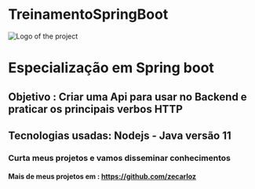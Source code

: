 # TreinamentoSpringBoot
![Logo of the project](https://encrypted-tbn0.gstatic.com/images?q=tbn:ANd9GcSj_sxUjxvS1BXPRxlPyBPBCOMKPrptNTy7kA&usqp=CAU)
# Especialização em Spring boot
## Objetivo : Criar uma Api para usar no Backend e praticar os principais verbos HTTP 
## Tecnologias usadas: Nodejs - Java versão 11
### Curta meus projetos e vamos disseminar conhecimentos
#### Mais de meus projetos em : https://github.com/zecarloz

